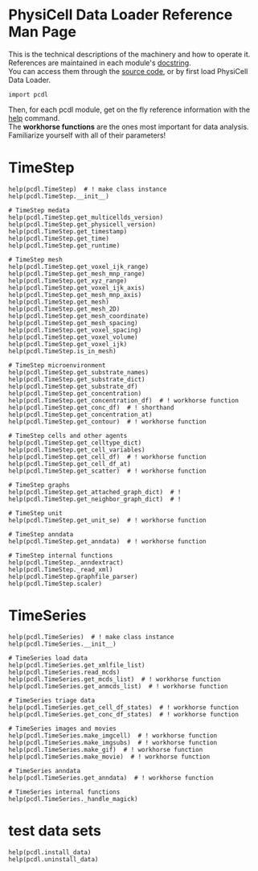 # PhysiCell Data Loader Reference Man Page

This is the technical descriptions of the machinery and how to operate it.\
References are maintained in each module's [docstring](https://en.wikipedia.org/wiki/Docstring).\
You can access them through the [source code](https://github.com/elmbeech/physicelldataloader/tree/master/pcdl), or by first load PhysiCell Data Loader.

```python3
import pcdl
```

Then, for each pcdl module, get on the fly reference information with the [help](https://en.wikipedia.org/wiki/Help!) command.\
The **workhorse functions** are the ones most important for data analysis.
Familiarize yourself with all of their parameters!


# TimeStep
```python3
help(pcdl.TimeStep)  # ! make class instance
help(pcdl.TimeStep.__init__)

# TimeStep medata
help(pcdl.TimeStep.get_multicellds_version)
help(pcdl.TimeStep.get_physicell_version)
help(pcdl.TimeStep.get_timestamp)
help(pcdl.TimeStep.get_time)
help(pcdl.TimeStep.get_runtime)

# TimeStep mesh
help(pcdl.TimeStep.get_voxel_ijk_range)
help(pcdl.TimeStep.get_mesh_mnp_range)
help(pcdl.TimeStep.get_xyz_range)
help(pcdl.TimeStep.get_voxel_ijk_axis)
help(pcdl.TimeStep.get_mesh_mnp_axis)
help(pcdl.TimeStep.get_mesh)
help(pcdl.TimeStep.get_mesh_2D)
help(pcdl.TimeStep.get_mesh_coordinate)
help(pcdl.TimeStep.get_mesh_spacing)
help(pcdl.TimeStep.get_voxel_spacing)
help(pcdl.TimeStep.get_voxel_volume)
help(pcdl.TimeStep.get_voxel_ijk)
help(pcdl.TimeStep.is_in_mesh)

# TimeStep microenvironment
help(pcdl.TimeStep.get_substrate_names)
help(pcdl.TimeStep.get_substrate_dict)
help(pcdl.TimeStep.get_substrate_df)
help(pcdl.TimeStep.get_concentration)
help(pcdl.TimeStep.get_concentration_df)  # ! workhorse function
help(pcdl.TimeStep.get_conc_df)  # ! shorthand
help(pcdl.TimeStep.get_concentration_at)
help(pcdl.TimeStep.get_contour)  # ! workhorse function

# TimeStep cells and other agents
help(pcdl.TimeStep.get_celltype_dict)
help(pcdl.TimeStep.get_cell_variables)
help(pcdl.TimeStep.get_cell_df)  # ! workhorse function
help(pcdl.TimeStep.get_cell_df_at)
help(pcdl.TimeStep.get_scatter)  # ! workhorse function

# TimeStep graphs
help(pcdl.TimeStep.get_attached_graph_dict)  # !
help(pcdl.TimeStep.get_neighbor_graph_dict)  # !

# TimeStep unit
help(pcdl.TimeStep.get_unit_se)  # ! workhorse function

# TimeStep anndata
help(pcdl.TimeStep.get_anndata)  # ! workhorse function

# TimeStep internal functions
help(pcdl.TimeStep._anndextract)
help(pcdl.TimeStep._read_xml)
help(pcdl.TimeStep.graphfile_parser)
help(pcdl.TimeStep.scaler)
```


# TimeSeries
```python3
help(pcdl.TimeSeries)  # ! make class instance
help(pcdl.TimeSeries.__init__)

# TimeSeries load data
help(pcdl.TimeSeries.get_xmlfile_list)
help(pcdl.TimeSeries.read_mcds)
help(pcdl.TimeSeries.get_mcds_list)  # ! workhorse function
help(pcdl.TimeSeries.get_anmcds_list)  # ! workhorse function

# TimeSeries triage data
help(pcdl.TimeSeries.get_cell_df_states)  # ! workhorse function
help(pcdl.TimeSeries.get_conc_df_states)  # ! workhorse function

# TimeSeries images and movies
help(pcdl.TimeSeries.make_imgcell)  # ! workhorse function
help(pcdl.TimeSeries.make_imgsubs)  # ! workhorse function
help(pcdl.TimeSeries.make_gif)  # ! workhorse function
help(pcdl.TimeSeries.make_movie)  # ! workhorse function

# TimeSeries anndata
help(pcdl.TimeSeries.get_anndata)  # ! workhorse function

# TimeSeries internal functions
help(pcdl.TimeSeries._handle_magick)
```


# test data sets
```python3
help(pcdl.install_data)
help(pcdl.uninstall_data)
```

